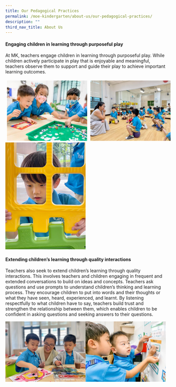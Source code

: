 ```yaml
---
title: Our Pedagogical Practices
permalink: /moe-kindergarten/about-us/our-pedagogical-practices/
description: ""
third_nav_title: About Us
---
```

#### Engaging children in learning through purposeful play
At MK, teachers engage children in learning through purposeful play. While children actively participate in play that is enjoyable and meaningful, teachers observe them to support and guide their play to achieve important learning outcomes.

<div style="display: flex; box-sizing: border-box;">
<img src="/images/mk1.jpg" style="width:250px; flex: 33.33%;padding: 5px;"><img src="/images/mk2.jpg" style="width:250px; flex: 33.33%;padding: 5px;"> 
	</div>
<img src="/images/mk3.jpg" style="width:250px;">

#### Extending children’s learning through quality interactions
Teachers also seek to extend children’s learning through quality interactions. This involves teachers and children engaging in frequent and extended conversations to build on ideas and concepts.
Teachers ask questions and use prompts to understand children’s thinking and learning process. They encourage children to put into words and their thoughts or what they have seen, heard, experienced, and learnt.
By listening respectfully to what children have to say, teachers build trust and strengthen the relationship between them, which enables children to be confident in asking questions and seeking answers to their questions.

<img src="/images/mk4.jpg" style="width: 250px; float:left;"><img src="/images/mk5.jpg" style="width: 250px;">